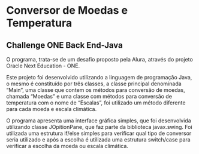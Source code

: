 # Conversor de Moedas e Temperatura
## Challenge ONE Back End-Java

O programa, trata-se de um desafio proposto pela Alura, através do projeto Oracle Next Education -  ONE.

Este projeto foi desenvolvido utilizando a linguagem de programação Java, o mesmo é constituído por três classes, a classe principal denominada “Main”, uma classe que contem os métodos para conversão de moedas, chamada “Moedas” e uma classe com métodos para conversão de temperatura com o  nome de “Escalas”, foi utilizado um método diferente para cada moeda e escala climática.

O programa apresenta uma interface gráfica simples, que foi desenvolvida utilizando classe JOpitionPane, que faz parte da biblioteca javax.swing. Foi utilizada uma estrutura if/else simples para verificar qual tipo de conversor seria utilizado e após a escolha é utilizada uma estrutura switch/case para verificar a escolha da moeda ou escala climática.


